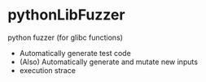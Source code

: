 # pythonLibFuzzer

python fuzzer (for glibc functions)
+ Automatically generate test code
+ (Also) Automatically generate and mutate new inputs
+ execution strace
